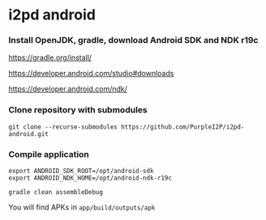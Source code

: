 # i2pd android

### Install OpenJDK, gradle, download Android SDK and NDK r19c
https://gradle.org/install/

https://developer.android.com/studio#downloads

https://developer.android.com/ndk/

### Clone repository with submodules
    git clone --recurse-submodules https://github.com/PurpleI2P/i2pd-android.git

### Compile application
    export ANDROID_SDK_ROOT=/opt/android-sdk
    export ANDROID_NDK_HOME=/opt/android-ndk-r19c
    
    gradle clean assembleDebug

You will find APKs in `app/build/outputs/apk`
